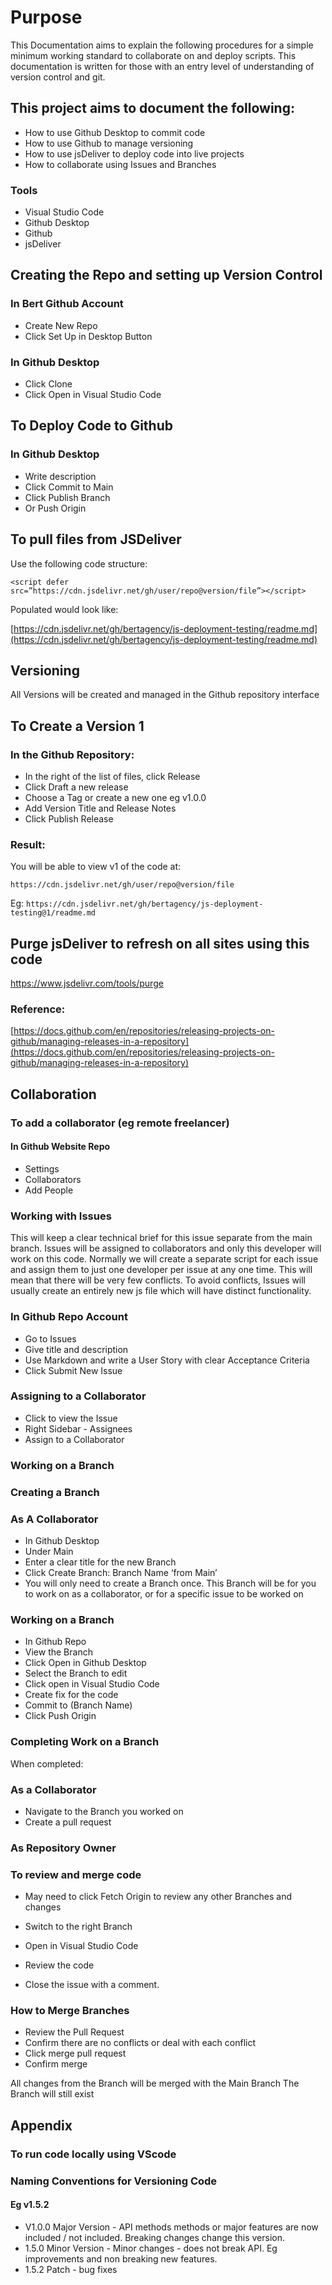 # Purpose

This Documentation aims to explain the following procedures for a simple minimum working standard to collaborate on and deploy scripts. This documentation is written for those with an entry level of understanding of version control and git.

## This project aims to document the following:
- How to use Github Desktop to commit code
- How to use Github to manage versioning
- How to use jsDeliver to deploy code into live projects
- How to collaborate using Issues and Branches

### Tools
- Visual Studio Code
- Github Desktop
- Github
- jsDeliver

## Creating the Repo and setting up Version Control

### In Bert Github Account

- Create New Repo
- Click Set Up in Desktop Button

### In Github Desktop
- Click Clone
- Click Open in Visual Studio Code

## To Deploy Code to Github

### In Github Desktop
- Write description
- Click Commit to Main
- Click Publish Branch
- Or Push Origin

## To pull files from JSDeliver

Use the following code structure:

`<script defer src=”https://cdn.jsdelivr.net/gh/user/repo@version/file”></script>`

Populated would look like:

[https://cdn.jsdelivr.net/gh/bertagency/js-deployment-testing/readme.md](https://cdn.jsdelivr.net/gh/bertagency/js-deployment-testing/readme.md)

## Versioning

All Versions will be created and managed in the Github repository interface

## To Create a Version 1

### In the Github Repository:
- In the right of the list of files, click Release
- Click Draft a new release
- Choose a Tag or create a new one eg v1.0.0
- Add Version Title and Release Notes
- Click Publish Release

### Result:
You will be able to view v1 of the code at:

`https://cdn.jsdelivr.net/gh/user/repo@version/file`

Eg:
`https://cdn.jsdelivr.net/gh/bertagency/js-deployment-testing@1/readme.md`

## Purge jsDeliver to refresh on all sites using this code
https://www.jsdelivr.com/tools/purge


### Reference:
[https://docs.github.com/en/repositories/releasing-projects-on-github/managing-releases-in-a-repository](https://docs.github.com/en/repositories/releasing-projects-on-github/managing-releases-in-a-repository)

## Collaboration

### To add a collaborator (eg remote freelancer)
#### In Github Website Repo
- Settings
- Collaborators
- Add People

### Working with Issues

This will keep a clear technical brief for this issue separate from the main branch.
Issues will be assigned to collaborators and only this developer will work on this code.
Normally we will create a separate script for each issue and assign them to just one developer per issue at any one time. This will mean that there will be very few conflicts. To avoid conflicts, Issues will usually create an entirely new js file which will have distinct functionality.

### In Github Repo Account
- Go to Issues
- Give title and description
- Use Markdown and write a User Story with clear Acceptance Criteria
- Click Submit New Issue

### Assigning to a Collaborator
- Click to view the Issue
- Right Sidebar - Assignees
- Assign to a Collaborator

### Working on a Branch

### Creating a Branch
### As A Collaborator
- In Github Desktop
- Under Main
- Enter a clear title for the new Branch
- Click Create Branch: Branch Name ‘from Main’
- You will only need to create a Branch once. This Branch will be for you to work on as a collaborator, or for a specific issue to be worked on

### Working on a Branch
- In Github Repo
- View the Branch
- Click Open in Github Desktop
- Select the Branch to edit
- Click open in Visual Studio Code
- Create fix for the code
- Commit to (Branch Name)
- Click Push Origin

### Completing Work on a Branch
When completed:
### As a Collaborator
- Navigate to the Branch you worked on
- Create a pull request

### As Repository Owner
### To review and merge code
- May need to click Fetch Origin to review any other Branches and changes
- Switch to the right Branch
- Open in Visual Studio Code
- Review the code

- Close the issue with a comment.

### How to Merge Branches
- Review the Pull Request
- Confirm there are no conflicts or deal with each conflict
- Click merge pull request
- Confirm merge

All changes from the Branch will be merged with the Main Branch
The Branch will still exist


## Appendix

### To run code locally using VScode


### Naming Conventions for Versioning Code

#### Eg v1.5.2

- V1.0.0 Major Version -  API methods methods or major features are now included / not included. Breaking changes change this version.
- 1.5.0 Minor Version - Minor changes - does not break API. Eg improvements and non breaking new features.
- 1.5.2 Patch - bug fixes

